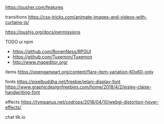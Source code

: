 
https://pusher.com/features

transitions https://css-tricks.com/animate-images-and-videos-with-curtains-js/

https://pushjs.org/docs/permissions

TODO ui npm
- https://github.com/RonenNess/RPGUI
- https://github.com/Tuxemon/Tuxemon
- http://www.mapeditor.org/

items
https://opengameart.org/content/flare-item-variation-60x60-only


fonts
 https://pixelbuddha.net/freebie/jelani-display-font
 https://www.graphicdesignfreebies.com/home/2018/4/2/eisley-claise-handwriting-font
 
effects https://tympanus.net/codrops/2018/04/10/webgl-distortion-hover-effects/

chat tlk.io 
<div id="tlkio" data-channel="theboringrpg" data-theme="theme--night" style="width:100%;height:100%;"></div><script async src="http://tlk.io/embed.js" type="text/javascript"></script>

		"fetchival": "^0.3.3",
		"fr-dialogmodal": "^1.0.4",
		"fr-offcanvas": "^1.0.4",
		"fr-tooltip": "^1.0.3",
		"latest-version": "^4.0.0",
		"mobile-detect": "^1.4.1",
		"prettyjson": "^1.2.1",
		"semver": "^5.4.1",
		"style-loader": "^0.21.0",
		"tslib": "^1.8.1",
		"universal-analytics": "^0.4.16",
